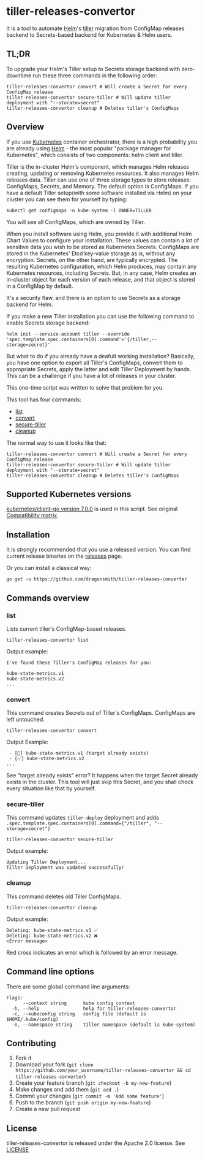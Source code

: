 # tiller-releases-convertor

It is a tool to automate [Helm](http://helm.sh/)'s [tiller](https://docs.helm.sh/glossary/#tiller) migration from ConfigMap releases backend to Secrets-based backend for Kubernetes & Helm users.

## TL;DR

To upgrade your Helm's Tiller setup to Secrets storage backend with zero-downtime run these three commands in the following order:

```shell
tiller-releases-convertor convert # Will create a Secret for every ConfigMap release
tiller-releases-convertor secure-tiller # Will update tiller deployment with "--storate=secret"
tiller-releases-convertor cleanup # Deletes tiller's ConfigMaps
```

## Overview

If you use [Kubernetes](https://kubernetes.io/) container orchestrator, there is a high probability you are already using [Helm](http://helm.sh/) - the most popular "package manager for Kubernetes", which consists of two components: helm client and tiller.

Tiller is the in-cluster Helm's component, which manages Helm releases creating, updating or removing Kubernetes resources. It also manages Helm releases data. Tiller can use one of three storage types to store releases: ConfigMaps, Secrets, and Memory. The default option is ConfigMaps. If you have a default Tiller setup(with some software installed via Helm) on your cluster you can see them for yourself by typing:

```shell
kubectl get configmaps -n kube-system -l OWNER=TILLER
```

You will see all ConfigMaps, which are owned by Tiller.

When you install software using Helm, you provide it with additional Helm Chart Values to configure your installation. These values can contain a lot of sensitive data you wish to be stored as Kubernetes Secrets. ConfigMaps are stored in the Kubernetes' Etcd key-value storage as is, without any encryption. Secrets, on the other hand, are typically encrypted. The resulting Kubernetes configuration, which Helm produces, may contain any Kubernetes resources, including Secrets. But, in any case, Helm creates an in-cluster object for each version of each release, and that object is stored in a ConfigMap by default.

It's a security flaw, and there is an option to use Secrets as a storage backend for Helm.

If you make a new Tiller installation you can use the following command to enable Secrets storage backend:

```shell
helm init --service-account tiller --override 'spec.template.spec.containers[0].command'='{/tiller,--storage=secret}'
```

But what to do if you already have a deafult working installation? Basically, you have one option to export all Tiller's ConfigMaps, convert them to appropriate Secrets, apply the latter and edit Tiller Deployment by hands. This can be a challenge if you have a lot of releases in your cluster.

This one-time script was written to solve that problem for you.

This tool has four commands:

* [list](#list)
* [convert](#convert)
* [secure-tiller](#secure-tiller)
* [cleanup](#cleanup)

The normal way to use it looks like that:

```shell
tiller-releases-convertor convert # Will create a Secret for every ConfigMap release
tiller-releases-convertor secure-tiller # Will update tiller deployment with "--storate=secret"
tiller-releases-convertor cleanup # Deletes tiller's ConfigMaps
```

## Supported Kubernetes versions

[kubernetes/client-go version 7.0.0](https://github.com/kubernetes/client-go) is used in this script. See original [Compatibility matrix](https://github.com/kubernetes/client-go#compatibility-matrix).

## Installation

It is strongly recommended that you use a released version. You can find current release binaries on the [releases](https://github.com/dragonsmith/tiller-releases-converter/releases) page.

Or you can install a classical way:

```shell
go get -u https://github.com/dragonsmith/tiller-releases-converter
```

## Commands overview

### list

Lists current tiller's ConfigMap-based releases.

```shell
tiller-releases-convertor list
```

Output example:
```
I've found these Tiller's ConfigMap releases for you:

kube-state-metrics.v1
kube-state-metrics.v2
...
```

### convert

This command creates Secrets out of Tiller's ConfigMaps. ConfigMaps are left untouched.

```shell
tiller-releases-convertor convert
```

Output Example:

```
 - [🚫] kube-state-metrics.v1 (target already exists)
 - [✅] kube-state-metrics.v2
...
```

See "target already exists" error? It happens when the target Secret already exists in the cluster. This tool will just skip this Secret, and you shall check every situation like that by yourself.

### secure-tiller

This command updates `tiller-deploy` deployment and adds `.spec.template.spec.containers[0].command={"/tiller", "--storage=secret"}`

```shell
tiller-releases-convertor secure-tiller
```

Output example:

```
Updating Tiller Deployment...
Tiller Deployment was updated successfully!
```

### cleanup

This command deletes old Tiller ConfigMaps.

```shell
tiller-releases-convertor cleanup
```

Output example:

```
Deleting: kube-state-metrics.v1 ✅
Deleting: kube-state-metrics.v2 ❌
<Error message>

```

Red cross indicates an error which is followed by an error message.

## Command line options

There are some global command line arguments:

```
Flags:
      --context string      kube config context
  -h, --help                help for tiller-releases-convertor
  -c, --kubeconfig string   config file (default is $HOME/.kube/config)
  -n, --namespace string    tiller namespace (default is kube-system)
```

## Contributing

1. Fork it
2. Download your fork  (`git clone https://github.com/your_username/tiller-releases-converter && cd tiller-releases-converter`)
3. Create your feature branch (`git checkout -b my-new-feature`)
4. Make changes and add them (`git add .`)
5. Commit your changes (`git commit -m 'Add some feature'`)
6. Push to the branch (`git push origin my-new-feature`)
7. Create a new pull request

## License
tiller-releases-convertor is released under the Apache 2.0 license. See [LICENSE](https://github.com/dragonsmith/tiller-releases-converter/blob/master/LICENSE)
